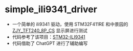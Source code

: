 # simple_ili9341_driver

- 一个简单的 ili9341 驱动，使用 STM32F411RE 和中景园的 [ZJY_TFT240_8P_CS](https://m.tb.cn/h.UqX0tab?tk=EKABdjzItGw) 显示屏进行测试
- 代码参考了该项目：[STM32-ILI9341](https://github.com/martnak/STM32-ILI9341)
- 代码借助了 ChatGPT 进行了辅助编写
